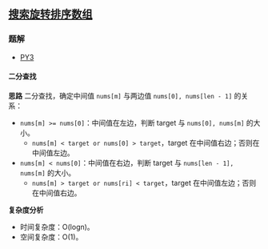 ## [搜索旋转排序数组](https://leetcode.cn/problems/search-in-rotated-sorted-array/)

### 题解
+ [PY3](../../py3/128/33.py)

#### 二分查找
**思路**
二分查找，确定中间值 `nums[m]` 与两边值 `nums[0], nums[len - 1]` 的关系：
+ `nums[m] >= nums[0]`：中间值在左边，判断 target 与 `nums[0], nums[m]` 的大小。
  - `nums[m] < target or nums[0] > target`，target 在中间值右边；否则在中间值左边。
+ `nums[m] < nums[0]`：中间值在右边，判断 target 与 `nums[len - 1], nums[m]` 的大小。
  - `nums[m] > target or nums[ri] < target`，target 在中间值左边；否则在中间值右边。

**复杂度分析**
+ 时间复杂度：O(logn)。
+ 空间复杂度：O(1)。